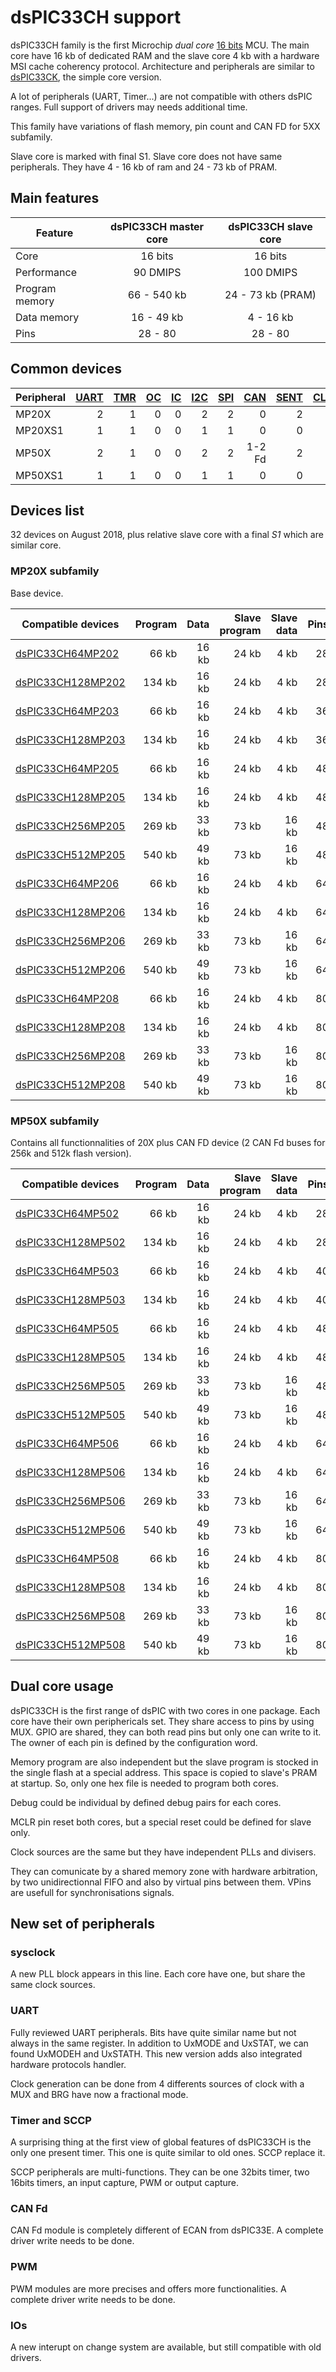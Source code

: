 # dsPIC33CH support

dsPIC33CH family is the first Microchip *dual core* [16 bits](../pic16b/README.md) MCU. The main core have 16 kb of dedicated RAM and the slave core 4 kb
with a hardware MSI cache coherency protocol. Architecture and peripherals are similar to [dsPIC33CK](../dspic33ck/README.md), the simple core version.

A lot of peripherals (UART, Timer...) are not compatible with others dsPIC ranges. Full support of drivers may needs additional time.

This family have variations of flash memory, pin count and CAN FD for 5XX subfamily.

Slave core is marked with final S1. Slave core does not have same peripherals. They have 4 - 16 kb of ram and 24 - 73 kb of PRAM.

## Main features

|Feature|dsPIC33CH master core|dsPIC33CH slave core|
|-------|:------:|:------:|
|Core|16 bits|16 bits|
|Performance|90 DMIPS|100 DMIPS|
|Program memory|66 - 540 kb|24 - 73 kb (PRAM)|
|Data memory|16 - 49 kb|4 - 16 kb|
|Pins|28 - 80|28 - 80|

## Common devices

|Peripheral      |[UART][1]|[TMR][2] |[OC][3]  |[IC][4]  |[I2C][5] |[SPI][6] |[CAN][7] |[SENT][8]|[CLC][9] |[QEI][10] |[PWM][11] |[MCCP][12]|[SCCP][12]|
|:---------------|--------:|--------:|--------:|--------:|--------:|--------:|--------:|--------:|--------:|---------:|---------:|---------:|---------:|
|MP20X           |        2|        1|        0|        0|        2|        2|        0|        2|        4|         1|         0|         0|         8|
|MP20XS1         |        1|        1|        0|        0|        1|        1|        0|        0|        4|         1|         0|         0|         4|
|MP50X           |        2|        1|        0|        0|        2|        2|   1-2 Fd|        2|        4|         1|         0|         0|         8|
|MP50XS1         |        1|        1|        0|        0|        1|        1|        0|        0|        4|         1|         0|         0|         4|

[1]: ../../driver/uart
[2]: ../../driver/timer
[3]: ../../driver/oc
[4]: ../../driver/ic
[5]: ../../driver/i2c
[6]: ../../driver/spi
[7]: ../../driver/can
[8]: ../../driver/sent
[9]: ../../driver/clc
[10]: ../../driver/qei
[11]: ../../driver/pwm
[12]: ../../driver/mccp

## Devices list

32 devices on August 2018, plus relative slave core with a final *S1* which are similar core.

### MP20X subfamily

Base device.

|Compatible devices|Program|Data|Slave program|Slave data|Pins|
|---------|--:|--:|--:|--:|--:|
|[dsPIC33CH64MP202](http://microchip.com/wwwproducts/en/dsPIC33CH64MP202)  |  66 kb| 16 kb| 24 kb|  4 kb| 28|
|[dsPIC33CH128MP202](http://microchip.com/wwwproducts/en/dsPIC33CH128MP202)| 134 kb| 16 kb| 24 kb|  4 kb| 28|
|[dsPIC33CH64MP203](http://microchip.com/wwwproducts/en/dsPIC33CH64MP203)  |  66 kb| 16 kb| 24 kb|  4 kb| 36|
|[dsPIC33CH128MP203](http://microchip.com/wwwproducts/en/dsPIC33CH128MP203)| 134 kb| 16 kb| 24 kb|  4 kb| 36|
|[dsPIC33CH64MP205](http://microchip.com/wwwproducts/en/dsPIC33CH64MP205)  |  66 kb| 16 kb| 24 kb|  4 kb| 48|
|[dsPIC33CH128MP205](http://microchip.com/wwwproducts/en/dsPIC33CH128MP205)| 134 kb| 16 kb| 24 kb|  4 kb| 48|
|[dsPIC33CH256MP205](http://microchip.com/wwwproducts/en/dsPIC33CH256MP205)| 269 kb| 33 kb| 73 kb| 16 kb| 48|
|[dsPIC33CH512MP205](http://microchip.com/wwwproducts/en/dsPIC33CH512MP205)| 540 kb| 49 kb| 73 kb| 16 kb| 48|
|[dsPIC33CH64MP206](http://microchip.com/wwwproducts/en/dsPIC33CH64MP206)  |  66 kb| 16 kb| 24 kb|  4 kb| 64|
|[dsPIC33CH128MP206](http://microchip.com/wwwproducts/en/dsPIC33CH128MP206)| 134 kb| 16 kb| 24 kb|  4 kb| 64|
|[dsPIC33CH256MP206](http://microchip.com/wwwproducts/en/dsPIC33CH256MP206)| 269 kb| 33 kb| 73 kb| 16 kb| 64|
|[dsPIC33CH512MP206](http://microchip.com/wwwproducts/en/dsPIC33CH512MP206)| 540 kb| 49 kb| 73 kb| 16 kb| 64|
|[dsPIC33CH64MP208](http://microchip.com/wwwproducts/en/dsPIC33CH64MP208)  |  66 kb| 16 kb| 24 kb|  4 kb| 80|
|[dsPIC33CH128MP208](http://microchip.com/wwwproducts/en/dsPIC33CH128MP208)| 134 kb| 16 kb| 24 kb|  4 kb| 80|
|[dsPIC33CH256MP208](http://microchip.com/wwwproducts/en/dsPIC33CH256MP208)| 269 kb| 33 kb| 73 kb| 16 kb| 80|
|[dsPIC33CH512MP208](http://microchip.com/wwwproducts/en/dsPIC33CH512MP208)| 540 kb| 49 kb| 73 kb| 16 kb| 80|

### MP50X subfamily

Contains all functionnalities of 20X plus CAN FD device (2 CAN Fd buses for 256k and 512k flash version).

|Compatible devices|Program|Data|Slave program|Slave data|Pins|
|---------|--:|--:|--:|--:|--:|
|[dsPIC33CH64MP502](http://microchip.com/wwwproducts/en/dsPIC33CH64MP502)  |  66 kb| 16 kb| 24 kb|  4 kb| 28|
|[dsPIC33CH128MP502](http://microchip.com/wwwproducts/en/dsPIC33CH128MP502)| 134 kb| 16 kb| 24 kb|  4 kb| 28|
|[dsPIC33CH64MP503](http://microchip.com/wwwproducts/en/dsPIC33CH64MP503)  |  66 kb| 16 kb| 24 kb|  4 kb| 40|
|[dsPIC33CH128MP503](http://microchip.com/wwwproducts/en/dsPIC33CH128MP503)| 134 kb| 16 kb| 24 kb|  4 kb| 40|
|[dsPIC33CH64MP505](http://microchip.com/wwwproducts/en/dsPIC33CH64MP505)  |  66 kb| 16 kb| 24 kb|  4 kb| 48|
|[dsPIC33CH128MP505](http://microchip.com/wwwproducts/en/dsPIC33CH128MP505)| 134 kb| 16 kb| 24 kb|  4 kb| 48|
|[dsPIC33CH256MP505](http://microchip.com/wwwproducts/en/dsPIC33CH256MP505)| 269 kb| 33 kb| 73 kb| 16 kb| 48|
|[dsPIC33CH512MP505](http://microchip.com/wwwproducts/en/dsPIC33CH512MP505)| 540 kb| 49 kb| 73 kb| 16 kb| 48|
|[dsPIC33CH64MP506](http://microchip.com/wwwproducts/en/dsPIC33CH64MP506)  |  66 kb| 16 kb| 24 kb|  4 kb| 64|
|[dsPIC33CH128MP506](http://microchip.com/wwwproducts/en/dsPIC33CH128MP506)| 134 kb| 16 kb| 24 kb|  4 kb| 64|
|[dsPIC33CH256MP506](http://microchip.com/wwwproducts/en/dsPIC33CH256MP506)| 269 kb| 33 kb| 73 kb| 16 kb| 64|
|[dsPIC33CH512MP506](http://microchip.com/wwwproducts/en/dsPIC33CH512MP506)| 540 kb| 49 kb| 73 kb| 16 kb| 64|
|[dsPIC33CH64MP508](http://microchip.com/wwwproducts/en/dsPIC33CH64MP508)  |  66 kb| 16 kb| 24 kb|  4 kb| 80|
|[dsPIC33CH128MP508](http://microchip.com/wwwproducts/en/dsPIC33CH128MP508)| 134 kb| 16 kb| 24 kb|  4 kb| 80|
|[dsPIC33CH256MP508](http://microchip.com/wwwproducts/en/dsPIC33CH256MP508)| 269 kb| 33 kb| 73 kb| 16 kb| 80|
|[dsPIC33CH512MP508](http://microchip.com/wwwproducts/en/dsPIC33CH512MP508)| 540 kb| 49 kb| 73 kb| 16 kb| 80|

## Dual core usage

dsPIC33CH is the first range of dsPIC with two cores in one package. Each core have their own periphericals set.
They share access to pins by using MUX. GPIO are shared, they can both read pins but only one can write to it.
The owner of each pin is defined by the configuration word.

Memory program are also independent but the slave program is stocked in the single flash at a special address.
This space is copied to slave's PRAM at startup. So, only one hex file is needed to program both cores.

Debug could be individual by defined debug pairs for each cores.

MCLR pin reset both cores, but a special reset could be defined for slave only.

Clock sources are the same but they have independent PLLs and divisers.

They can comunicate by a shared memory zone with hardware arbitration, by two unidirectionnal FIFO and also by
virtual pins between them. VPins are usefull for synchronisations signals.

## New set of peripherals

### sysclock

A new PLL block appears in this line. Each core have one, but share the same clock sources.

### UART

Fully reviewed UART peripherals. Bits have quite similar name but not always in the same register. In addition to
UxMODE and UxSTAT, we can found UxMODEH and UxSTATH. This new version adds also integrated hardware protocols handler.

Clock generation can be done from 4 differents sources of clock with a MUX and BRG have now a fractional mode.

### Timer and SCCP

A surprising thing at the first view of global features of dsPIC33CH is the only one present timer. This one is quite
similar to old ones. SCCP replace it.

SCCP peripherals are multi-functions. They can be one 32bits timer, two 16bits timers, an input capture, PWM or output
capture.

### CAN Fd

CAN Fd module is completely different of ECAN from dsPIC33E. A complete driver write needs to be done.

### PWM

PWM modules are more precises and offers more functionalities. A complete driver write needs to be done.

### IOs

A new interupt on change system are available, but still compatible with old drivers.
